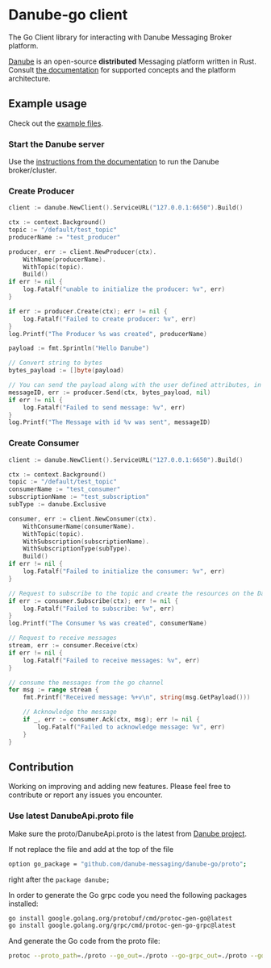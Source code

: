 # Danube-go client

The Go Client library for interacting with Danube Messaging Broker platform.

[Danube](https://github.com/danube-messaging/danube) is an open-source **distributed** Messaging platform written in Rust. Consult [the documentation](https://danube-docs.dev-state.com/) for supported concepts and the platform architecture.

## Example usage

Check out the [example files](https://github.com/danube-messaging/danube-go/tree/main/examples).

### Start the Danube server

Use the [instructions from the documentation](https://danube-docs.dev-state.com/) to run the Danube broker/cluster.

### Create Producer

```go
client := danube.NewClient().ServiceURL("127.0.0.1:6650").Build()

ctx := context.Background()
topic := "/default/test_topic"
producerName := "test_producer"

producer, err := client.NewProducer(ctx).
    WithName(producerName).
    WithTopic(topic).
    Build()
if err != nil {
    log.Fatalf("unable to initialize the producer: %v", err)
}

if err := producer.Create(ctx); err != nil {
    log.Fatalf("Failed to create producer: %v", err)
}
log.Printf("The Producer %s was created", producerName)

payload := fmt.Sprintln("Hello Danube")

// Convert string to bytes
bytes_payload := []byte(payload)

// You can send the payload along with the user defined attributes, in this case is nil
messageID, err := producer.Send(ctx, bytes_payload, nil)
if err != nil {
    log.Fatalf("Failed to send message: %v", err)
}
log.Printf("The Message with id %v was sent", messageID)
```

### Create Consumer

```go
client := danube.NewClient().ServiceURL("127.0.0.1:6650").Build()

ctx := context.Background()
topic := "/default/test_topic"
consumerName := "test_consumer"
subscriptionName := "test_subscription"
subType := danube.Exclusive

consumer, err := client.NewConsumer(ctx).
    WithConsumerName(consumerName).
    WithTopic(topic).
    WithSubscription(subscriptionName).
    WithSubscriptionType(subType).
    Build()
if err != nil {
    log.Fatalf("Failed to initialize the consumer: %v", err)
}

// Request to subscribe to the topic and create the resources on the Danube Broker
if err := consumer.Subscribe(ctx); err != nil {
    log.Fatalf("Failed to subscribe: %v", err)
}
log.Printf("The Consumer %s was created", consumerName)

// Request to receive messages
stream, err := consumer.Receive(ctx)
if err != nil {
    log.Fatalf("Failed to receive messages: %v", err)
}

// consume the messages from the go channel
for msg := range stream {
    fmt.Printf("Received message: %+v\n", string(msg.GetPayload()))

    // Acknowledge the message
    if _, err := consumer.Ack(ctx, msg); err != nil {
        log.Fatalf("Failed to acknowledge message: %v", err)
    }
}
```

## Contribution

Working on improving and adding new features. Please feel free to contribute or report any issues you encounter.

### Use latest DanubeApi.proto file

Make sure the proto/DanubeApi.proto is the latest from [Danube project](https://github.com/danube-messaging/danube/tree/main/danube-core/proto).

If not replace the file and add at the top of the file

```bash
option go_package = "github.com/danube-messaging/danube-go/proto";
```

right after the `package danube;`

In order to generate the Go grpc code you need the following packages installed:

```bash
go install google.golang.org/protobuf/cmd/protoc-gen-go@latest
go install google.golang.org/grpc/cmd/protoc-gen-go-grpc@latest
```

And generate the Go code from the proto file:

```bash
protoc --proto_path=./proto --go_out=./proto --go-grpc_out=./proto --go_opt=paths=source_relative      --go-grpc_opt=paths=source_relative proto/DanubeApi.proto
```
